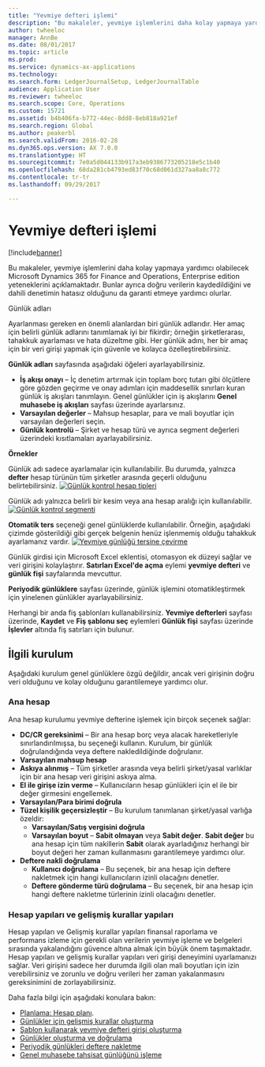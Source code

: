 ```yaml
---
title: "Yevmiye defteri işlemi"
description: "Bu makaleler, yevmiye işlemlerini daha kolay yapmaya yardımcı olabilecek Microsoft Dynamics 365 for Finance and Operations, Enterprise edition yeteneklerini açıklamaktadır. Bunlar ayrıca doğru verilerin kaydedildiğini ve dahili denetimin hatasız olduğunu da garanti etmeye yardımcı olurlar."
author: twheeloc
manager: AnnBe
ms.date: 08/01/2017
ms.topic: article
ms.prod: 
ms.service: dynamics-ax-applications
ms.technology: 
ms.search.form: LedgerJournalSetup, LedgerJournalTable
audience: Application User
ms.reviewer: twheeloc
ms.search.scope: Core, Operations
ms.custom: 15721
ms.assetid: b4b406fa-b772-44ec-8dd8-8eb818a921ef
ms.search.region: Global
ms.author: peakerbl
ms.search.validFrom: 2016-02-28
ms.dyn365.ops.version: AX 7.0.0
ms.translationtype: HT
ms.sourcegitcommit: 7e0a5d044133b917a3eb9386773205218e5c1b40
ms.openlocfilehash: 68da281cb4793ed83f70c68d061d327aa8a8c772
ms.contentlocale: tr-tr
ms.lasthandoff: 09/29/2017

---
```


# <a name="general-journal-processing"></a>Yevmiye defteri işlemi

[!include[banner](../includes/banner.md)]


Bu makaleler, yevmiye işlemlerini daha kolay yapmaya yardımcı olabilecek Microsoft Dynamics 365 for Finance and Operations, Enterprise edition yeteneklerini açıklamaktadır. Bunlar ayrıca doğru verilerin kaydedildiğini ve dahili denetimin hatasız olduğunu da garanti etmeye yardımcı olurlar.  

Günlük adları

Ayarlanması gereken en önemli alanlardan biri günlük adlarıdır. Her amaç için belirli günlük adlarını tanımlamak iyi bir fikirdir; örneğin şirketlerarası, tahakkuk ayarlaması ve hata düzeltme gibi. Her günlük adını, her bir amaç için bir veri girişi yapmak için güvenle ve kolayca özelleştirebilirsiniz. 

**Günlük adları** sayfasında aşağıdaki öğeleri ayarlayabilirsiniz.

-   **İş akışı onayı** – İç denetim artırmak için toplam borç tutarı gibi ölçütlere göre gözden geçirme ve onay adımları için maddesellik sınırları kuran günlük iş akışları tanımlayın. Genel günlükler için iş akışlarını **Genel muhasebe iş akışları** sayfası üzerinde ayarlarsınız.
-   **Varsayılan değerler** – Mahsup hesaplar, para ve mali boyutlar için varsayılan değerleri seçin.
-   **Günlük kontrolü** – Şirket ve hesap türü ve ayrıca segment değerleri üzerindeki kısıtlamaları ayarlayabilirsiniz. 

**Örnekler**

Günlük adı sadece ayarlamalar için kullanılabilir. Bu durumda, yalnızca **defter** hesap türünün tüm şirketler arasında geçerli olduğunu belirtebilirsiniz. [![Günlük kontrol hesap tipleri](./media/journal-control-account-types1.png)](./media/journal-control-account-types1.png)

Günlük adı yalnızca belirli bir kesim veya ana hesap aralığı için kullanılabilir. [![Günlük kontrol segmenti](./media/journal-control-segment1.png)](./media/journal-control-segment1.png)

**Otomatik ters** seçeneği genel günlüklerde kullanılabilir. Örneğin, aşağıdaki çizimde gösterildiği gibi gerçek belgenin henüz işlenmemiş olduğu tahakkuk ayarlamanız vardır.
[![Yevmiye günlüğü tersine çevirme](./media/general-journal-reversing1.png)](./media/general-journal-reversing1.png) 

Günlük girdisi için Microsoft Excel eklentisi, otomasyon ek düzeyi sağlar ve veri girişini kolaylaştırır. **Satırları Excel'de açma** eylemi **yevmiye defteri** ve **günlük fişi** sayfalarında mevcuttur. 

**Periyodik günlüklere** sayfası üzerinde, günlük işlemini otomatikleştirmek için yinelenen günlükler ayarlayabilirsiniz. 

Herhangi bir anda fiş şablonları kullanabilirsiniz. **Yevmiye defterleri** sayfası üzerinde, **Kaydet** ve **Fiş şablonu seç** eylemleri **Günlük fişi** sayfası üzerinde **İşlevler** altında fiş satırları için bulunur.

## <a name="related-setup"></a>İlgili kurulum
Aşağıdaki kurulum genel günlüklere özgü değildir, ancak veri girişinin doğru veri olduğunu ve kolay olduğunu garantilemeye yardımcı olur.

### <a name="main-account"></a>Ana hesap

Ana hesap kurulumu yevmiye defterine işlemek için birçok seçenek sağlar:

-   **DC/CR gereksinimi** – Bir ana hesap borç veya alacak hareketleriyle sınırlandırılmışsa, bu seçeneği kullanın. Kurulum, bir günlük doğrulandığında veya deftere nakledildiğinde doğrulanır.
-   **Varsayılan mahsup hesap**
-   **Askıya alınmış** – Tüm şirketler arasında veya belirli şirket/yasal varlıklar için bir ana hesap veri girişini askıya alma.
-   **El ile girişe izin verme** – Kullanıcıların hesap günlükleri için el ile bir değer girmesini engellemek.
-   **Varsayılan/Para birimi doğrula**
-   **Tüzel kişilik geçersizleştir** – Bu kurulum tanımlanan şirket/yasal varlığa özeldir:
    -   **Varsayılan/Satış vergisini doğrula**
    -   **Varsayılan boyut** – **Sabit olmayan** veya **Sabit değer**. **Sabit değer** bu ana hesap için tüm nakillerin **Sabit** olarak ayarladığınız herhangi bir boyut değeri her zaman kullanmasını garantilemeye yardımcı olur.
-   **Deftere nakli doğrulama**
    -   **Kullanıcı doğrulama** – Bu seçenek, bir ana hesap için deftere nakletmek için hangi kullanıcıların izinli olacağını denetler.
    -   **Deftere gönderme türü doğrulama** – Bu seçenek, bir ana hesap için hangi deftere nakletme türlerinin izinli olacağını denetler.

### <a name="accounting-structures-and-advanced-rules-structures"></a>Hesap yapıları ve gelişmiş kurallar yapıları

Hesap yapıları ve Gelişmiş kurallar yapıları finansal raporlama ve performans izleme için gerekli olan verilerin yevmiye işleme ve belgeleri sırasında yakalandığını güvence altına almak için büyük önem taşımaktadır. Hesap yapıları ve gelişmiş kurallar yapıları veri girişi deneyimini uyarlamanızı sağlar. Veri girişini sadece her durumda ilgili olan mali boyutları için izin verebilirsiniz ve zorunlu ve doğru verileri her zaman yakalanmasını gereksinimini de zorlayabilirsiniz.

Daha fazla bilgi için aşağıdaki konulara bakın:
- [Planlama: Hesap planı](plan-chart-of-accounts.md). 
- [Günlükler için gelişmiş kurallar oluşturma](tasks/create-advanced-rules-journals.md)
- [Şablon kullanarak yevmiye defteri girişi oluşturma](tasks/create-journal-entry-template.md)
- [Günlükler oluşturma ve doğrulama](tasks/create-validate-journals.md)
- [Periyodik günlükleri deftere nakletme](tasks/post-periodic-journals.md)
- [Genel muhasebe tahsisat günlüğünü işleme](tasks/process-ledger-allocation-journal.md)



